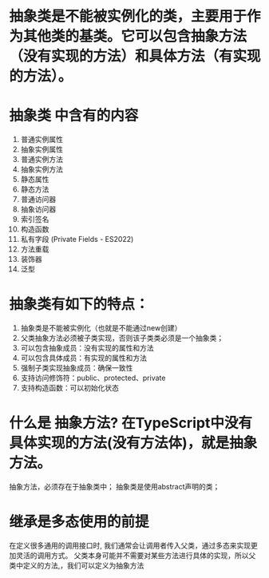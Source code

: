 # 抽象类是不能被实例化的类，主要用于作为其他类的基类。它可以包含抽象方法（没有实现的方法）和具体方法（有实现的方法）。


# 抽象类 中含有的内容
1. 普通实例属性
2. 抽象实例属性
3. 普通实例方法
4. 抽象实例方法
5. 静态属性
6. 静态方法
7. 普通访问器
8. 抽象访问器
9. 索引签名
10. 构造函数
11. 私有字段 (Private Fields - ES2022)
12. 方法重载
13. 装饰器
14. 泛型


# 抽象类有如下的特点：
1. 抽象类是不能被实例化（也就是不能通过new创建）
2. 父类抽象方法必须被子类实现，否则该子类类必须是一个抽象类；
3. 可以包含抽象成员：没有实现的属性和方法
4. 可以包含具体成员：有实现的属性和方法
5. 强制子类实现抽象成员：确保一致性
6. 支持访问修饰符：public、protected、private
7. 支持构造函数：可以初始化状态


# 什么是 抽象方法? 在TypeScript中没有具体实现的方法(没有方法体)，就是抽象方法。
抽象方法，必须存在于抽象类中；
抽象类是使用abstract声明的类；


# 继承是多态使用的前提
在定义很多通用的调用接口时, 我们通常会让调用者传入父类，通过多态来实现更加灵活的调用方式。
父类本身可能并不需要对某些方法进行具体的实现，所以父类中定义的方法,，我们可以定义为抽象方法
